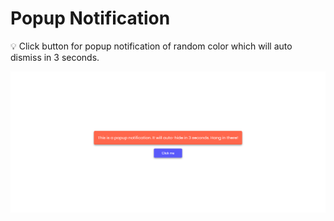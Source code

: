 # Popup Notification

💡 Click button for popup notification of random color which will auto dismiss in 3 seconds.

![](../images/popup-notification.PNG)

